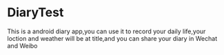 # DiaryTest
This is a android diary app,you can use it to record your daily life,your loction and weather will be at title,and you can share your diary in Wechat and Weibo
